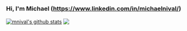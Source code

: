### Hi, I'm Michael (https://www.linkedin.com/in/michaelnival/)

<a href="https://github.com/anuraghazra/github-readme-stats"><img align="center" src="https://github-readme-stats.vercel.app/api?username=mnival&show_icons=true&include_all_commits=true&theme=dark&hide_border=true" alt="mnival's github stats" /></a> <a href="https://github.com/anuraghazra/github-readme-stats"><img align="center" src="https://github-readme-stats.vercel.app/api/top-langs/?username=mnival&layout=compact&theme=dark" /></a>
